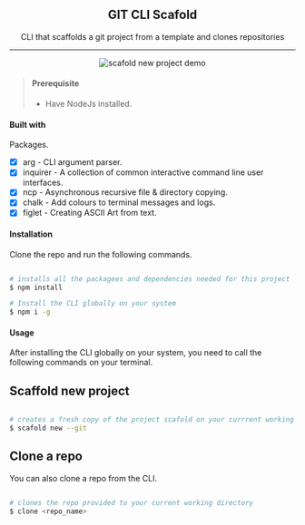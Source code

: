 <div align="center">
  <h2>GIT CLI Scafold</h2>
  CLI that scaffolds a git project from a template and clones repositories
</div>

---


<p align="center">
  <img src="https://media.giphy.com/media/T2D967zkxYIANgJuFM/source.gif?raw=true" alt="scafold new project demo"/>
</p>


> #### Prerequisite
>
> - Have NodeJs installed.



#### Built with


Packages.


- [x] arg - CLI argument parser.
- [X] inquirer - A collection of common interactive command line user interfaces.
- [X] ncp - Asynchronous recursive file & directory copying.
- [X] chalk - Add colours to terminal messages and logs.
- [X] figlet -  Creating ASCII Art from text.

#### Installation 

Clone the repo and run the following commands.

```bash

# installs all the packagees and dependencies needed for this project
$ npm install

# Install the CLI globally on your system
$ npm i -g 

```

#### Usage

After installing the CLI globally on your system, you need to call the following commands on your terminal.

## Scaffold new project

```bash

# creates a fresh copy of the project scafold on your currrent working directory
$ scafold new --git

```

## Clone a repo

You can also clone a repo from the CLI.

```bash

# clones the repo provided to your current working directory
$ clone <repo_name>

```





